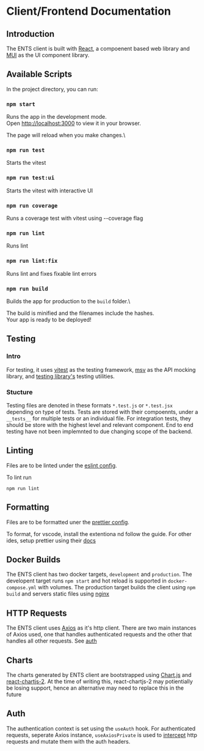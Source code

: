 # Client/Frontend Documentation

## Introduction

The ENTS client is built with [React](https://react.dev/), a compoenent based web library and [MUI](https://mui.com/) as the UI component library.

## Available Scripts

In the project directory, you can run:

### `npm start`

Runs the app in the development mode.\
Open [http://localhost:3000](http://localhost:3000) to view it in your browser.

The page will reload when you make changes.\

### `npm run test`

Starts the vitest

### `npm run test:ui`

Starts the vitest with interactive UI

### `npm run coverage`

Runs a coverage test with vitest using --coverage flag

### `npm run lint`

Runs lint

### `npm run lint:fix`

Runs lint and fixes fixable lint errors

### `npm run build`

Builds the app for production to the `build` folder.\

The build is minified and the filenames include the hashes.\
Your app is ready to be deployed!

## Testing

### Intro

For testing, it uses [vitest](https://vitest.dev/) as the testing framework, [msv](https://mswjs.io/) as the API mocking library, and [testing library's](https://testing-library.com/) testing utilities.

### Stucture

Testing files are denoted in these formats `*.test.js` or `*.test.jsx` depending on type of tests. Tests are stored with their compoennts, under a `__tests__` for multiple tests or an individual file. For integration tests, they should be store with the highest level and relevant component. End to end testing have not been implemnted to due changing scope of the backend.

## Linting

Files are to be linted under the [eslint config](.eslintrc.json).

To lint run

```console
npm run lint
```

## Formatting

Files are to be formatted uner the [prettier config](.prettierrc.json).

To format, for vscode, install the extentiona nd follow the guide. For other ides, setup prettier using their [docs](https://prettier.io/docs/en/install)

## Docker Builds

The ENTS client has two docker targets, `development` and `production`. The developent target runs `npm start` and hot reload is supported in `docker-compose.yml` with volumes. The production target builds the client using `npm build` and servers static files using [nginx](https://www.f5.com/products/nginx)

## HTTP Requests

The ENTS client uses [Axios](https://axios-http.com/) as it's http client. There are two main instances of Axios used, one that handles authenticated requests and the other that handles all other requests. See [auth](#auth)

## Charts

The charts generated by ENTS client are bootstrapped using [Chart.js](https://www.chartjs.org/) and [react-chartjs-2](https://github.com/reactchartjs/react-chartjs-2). At the time of writing this, react-chartjs-2 may potientially be losing support, hence an alternative may need to replace this in the future

## Auth

The authentication context is set using the `useAuth` hook. For authenticated requests, seperate Axios instance, `useAxiosPrivate` is used to [intercept](https://axios-http.com/docs/interceptors) http requests and mutate them with the auth headers.
